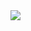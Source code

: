 


<img src="https://iconicfox.com.au/wp-content/uploads/2018/05/iconic-fox-atchetypes-magician-1.jpg">



